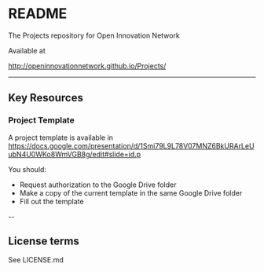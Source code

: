 # README
The Projects repository for Open Innovation Network

Available at

http://openinnovationnetwork.github.io/Projects/

---

## Key Resources

### Project Template

A project template is available in https://docs.google.com/presentation/d/1Smi79L9L78V07MNZ6BkURArLeUubN4U0WKo8WmVGB8g/edit#slide=id.p

You should:

* Request authorization to the Google Drive folder
* Make a copy of the current template in the same Google Drive folder
* Fill out the template

--

## License terms

See LICENSE.md